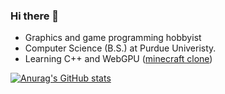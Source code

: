 ### Hi there 👋

- Graphics and game programming hobbyist
- Computer Science (B.S.) at Purdue Univeristy.
- Learning C++ and WebGPU ([minecraft clone](https://github.com/williamhCode/minecraft_webgpu))

[![Anurag's GitHub stats](https://github-readme-stats.vercel.app/api?username=williamhCode&show_icons=true&rank_icon=github)](https://github.com/anuraghazra/github-readme-stats)

<!--
**williamhCode/williamhCode** is a ✨ _special_ ✨ repository because its `README.md` (this file) appears on your GitHub profile.

Here are some ideas to get you started:

- 🔭 I’m currently working on ...
- 🌱 I’m currently learning ...
- 👯 I’m looking to collaborate on ...
- 🤔 I’m looking for help with ...
- 💬 Ask me about ...
- 📫 How to reach me: ...
- 😄 Pronouns: ...
- ⚡ Fun fact: ...
-->
